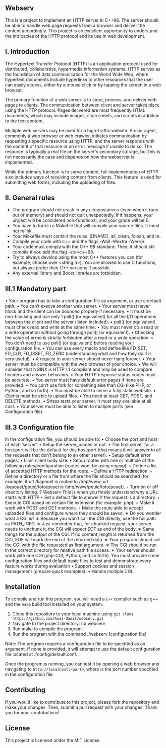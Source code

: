 ## Webserv

This is a project to implement an HTTP server in C++98. The server should be able to handle web page requests from a browser and deliver the content accordingly. This project is an excellent opportunity to understand the intricacies of the HTTP protocol and its use in web development.

## I. Introduction

The Hypertext Transfer Protocol (HTTP) is an application protocol used for distributed, collaborative, hypermedia information systems. HTTP serves as the foundation of data communication for the World Wide Web, where hypertext documents include hyperlinks to other resources that the user can easily access, either by a mouse click or by tapping the screen in a web browser.

The primary function of a web server is to store, process, and deliver web pages to clients. The communication between client and server takes place using the HTTP protocol. Pages delivered are most frequently HTML documents, which may include images, style sheets, and scripts in addition to the text content.

Multiple web servers may be used for a high-traffic website. A user agent, commonly a web browser or web crawler, initiates communication by requesting a specific resource using HTTP, and the server responds with the content of that resource or an error message if unable to do so. The resource is typically a real file on the server's secondary storage, but this is not necessarily the case and depends on how the webserver is implemented.

While the primary function is to serve content, full implementation of HTTP also includes ways of receiving content from clients. This feature is used for submitting web forms, including the uploading of files.

## II. General rules
  *  The program should not crash in any circumstances (even when it runs out of memory) and should not quit unexpectedly. If it happens, your project will be considered non-functional, and your grade will be 0.
  *  You have to turn in a Makefile that will compile your source files. It must not relink.
  *  Your Makefile must contain the rules: $(NAME), all, clean, fclean, and re.
  *  Compile your code with c++ and the flags -Wall -Wextra -Werror.
  *  Your code must comply with the C++ 98 standard. Then, it should still compile if you add the flag -std=c++98.
  *  Try to always develop using the most C++ features you can (for example, choose <cstring> over <string.h>). You are allowed to use C functions, but always prefer their C++ versions if possible.
  *  Any external library and Boost libraries are forbidden.

## III.1 Mandatory part
  • Your program has to take a configuration file as argument, or use a default path.
  • You can’t execve another web server.
  • Your server must never block and the client can be bounced properly if necessary.
  • It must be non-blocking and use only 1 poll() (or equivalent) for all the I/O
operations between the client and the server (listen included).
  • poll() (or equivalent) must check read and write at the same time.
  • You must never do a read or a write operation without going through poll() (or
equivalent).
  • Checking the value of errno is strictly forbidden after a read or a write operation.
  • You don’t need to use poll() (or equivalent) before reading your configuration file.
  • You can use every macro and define like FD_SET, FD_CLR, FD_ISSET, FD_ZERO (understanding what and how they do it is very useful).
  • A request to your server should never hang forever.
  • Your server must be compatible with the web browser of your choice.
  • We will consider that NGINX is HTTP 1.1 compliant and may be used to compare
  headers and answer behaviors.
  • Your HTTP response status codes must be accurate.
  • You server must have default error pages if none are provided.
  • You can’t use fork for something else than CGI (like PHP, or Python, and so forth).
  • You must be able to serve a fully static website.
  • Clients must be able to upload files.
  • You need at least GET, POST, and DELETE methods.
  • Stress tests your server. It must stay available at all cost.
  • Your server must be able to listen to multiple ports (see Configuration file).

## III.3 Configuration file

In the configuration file, you should be able to:
  • Choose the port and host of each ’server’.
  • Setup the server_names or not.
  • The first server for a host:port will be the default for this host:port (that means
  it will answer to all the requests that don’t belong to an other server).
  • Setup default error pages.
  • Limit client body size.
  • Setup routes with one or multiple of the following rules/configuration (routes wont
  be using regexp):
    ◦ Define a list of accepted HTTP methods for the route.
    ◦ Define a HTTP redirection.
    ◦ Define a directory or a file from where the file should be searched (for example,
    if url /kapouet is rooted to /tmp/www, url /kapouet/pouic/toto/pouet is
    /tmp/www/pouic/toto/pouet).
    ◦ Turn on or off directory listing.
    7
    Webserv This is when you finally understand why a URL starts with HTTP
    ◦ Set a default file to answer if the request is a directory.
    ◦ Execute CGI based on certain file extension (for example .php).
    ◦ Make it work with POST and GET methods.
    ◦ Make the route able to accept uploaded files and configure where they should
    be saved.
  ∗ Do you wonder what a CGI is?
  ∗ Because you won’t call the CGI directly, use the full path as PATH_INFO.
  ∗ Just remember that, for chunked request, your server needs to unchunk
  it, the CGI will expect EOF as end of the body.
  ∗ Same things for the output of the CGI. If no content_length is returned
  from the CGI, EOF will mark the end of the returned data.
  ∗ Your program should call the CGI with the file requested as first argument.
  ∗ The CGI should be run in the correct directory for relative path file access.
  ∗ Your server should work with one CGI (php-CGI, Python, and so forth).
  You must provide some configuration files and default basic files to test and demonstrate every feature works during evaluation
  • Support cookies and session management (prepare quick examples).
  • Handle multiple CGI.
 
 ## Installation
 
 To compile and run this program, you will need a `C++` compiler such as g++ and the `make` build tool installed on your system.
 1. Clone this repository to your local machine using ```git clone https://github.com/Anas-Qadil/webserv.git```
 2. Navigate to the project directory: cd webserv
 3. Run make to compile the program.
 4. Run the program with the command ./webserv [configuration file]
 
 Note: The program requires a configuration file to be specified as an argument. If none is provided, it will attempt to use the default configuration file located at ./config/default.conf.

Once the program is running, you can test it by opening a web browser and navigating to ```http://localhost:<port>```, where <port> is the port number specified in the configuration file.
 
## Contributing

If you would like to contribute to this project, please fork the repository and make your changes. Then, submit a pull request with your changes. Thank you for your contributions!
 
## License
 
This project is licensed under the MIT License.

